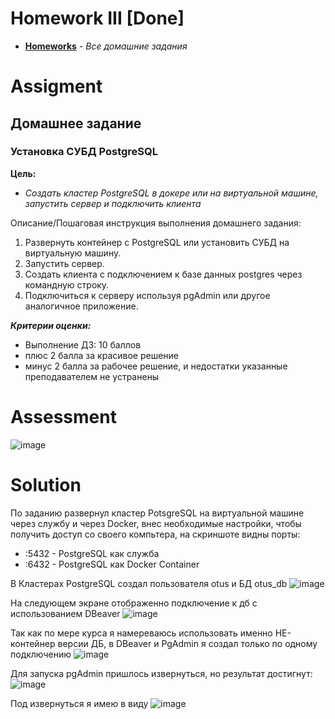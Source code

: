 # Homework III [Done]
* **[Homeworks](/README.md)** - *Все домашние задания*
# Assigment
## Домашнее задание
### Установка СУБД PostgreSQL

**Цель:**<br>
* *Создать кластер PostgreSQL в докере или на виртуальной машине, запустить сервер и подключить клиента*

Описание/Пошаговая инструкция выполнения домашнего задания:
1. Развернуть контейнер с PostgreSQL или установить СУБД на виртуальную машину.
2. Запустить сервер.
3. Создать клиента с подключением к базе данных postgres через командную строку.
4. Подключиться к серверу используя pgAdmin или другое аналогичное приложение.

***Критерии оценки:***
* Выполнение ДЗ: 10 баллов
* плюс 2 балла за красивое решение
* минус 2 балла за рабочее решение, и недостатки указанные преподавателем не устранены
# Assessment
![image](https://user-images.githubusercontent.com/37443340/227890540-eda943c2-e323-4d0f-8213-ec2afbfc40d9.png)
   
# Solution
По заданию развернул кластер PotsgreSQL на виртуальной машине через службу и через Docker, внес необходимые настройки, чтобы получить доступ со своего компьтера, на скриншоте видны порты:
- :5432 - PostgreSQL как служба
- :6432 - PostgreSQL как Docker Container

В Кластерах PostgreSQL создал пользователя otus и БД otus_db
![image](https://user-images.githubusercontent.com/37443340/227805545-740f7e35-26dd-4f61-b9a8-c1b11345f55f.png)

На следующем экране отображенно подключение к дб с использованием DBeaver
![image](https://user-images.githubusercontent.com/37443340/227806507-c65a1d45-7e4c-4189-aa52-b027fe9f53ff.png)

Так как по мере курса я намереваюсь использовать именно НЕ-контейнер версии ДБ, в DBeaver и PgAdmin я создал только по одному подключению
![image](https://user-images.githubusercontent.com/37443340/227807029-b251b341-1eda-486c-9da4-bd94f7927cc7.png)

Для запуска pgAdmin пришлось извернуться, но результат достигнут:
![image](https://user-images.githubusercontent.com/37443340/227807743-4e2def28-8ba6-442b-8141-38737af8b28d.png)

Под извернуться я имею в виду 
![image](https://user-images.githubusercontent.com/37443340/227807764-69ffb498-66e4-4550-9706-92f36558619d.png)